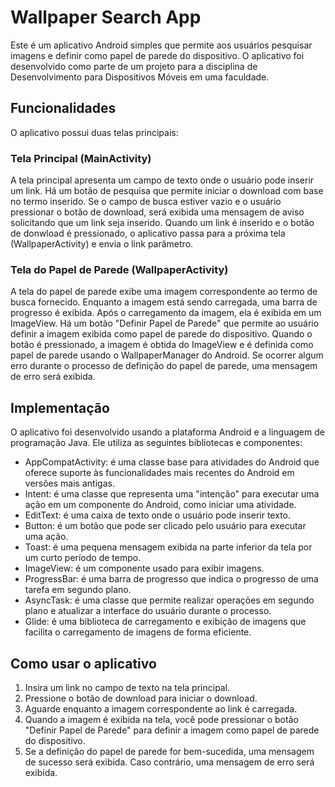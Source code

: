 # Wallpaper Search App

Este é um aplicativo Android simples que permite aos usuários pesquisar imagens e definir como papel de parede do dispositivo. O aplicativo foi desenvolvido como parte de um projeto para a disciplina de Desenvolvimento para Dispositivos Móveis em uma faculdade.

## Funcionalidades
O aplicativo possui duas telas principais:

### Tela Principal (MainActivity)
A tela principal apresenta um campo de texto onde o usuário pode inserir um link.
Há um botão de pesquisa que permite iniciar o download com base no termo inserido.
Se o campo de busca estiver vazio e o usuário pressionar o botão de download, será exibida uma mensagem de aviso solicitando que um link seja inserido.
Quando um link é inserido e o botão de donwload é pressionado, o aplicativo passa para a próxima tela (WallpaperActivity) e envia o link parâmetro.

### Tela do Papel de Parede (WallpaperActivity)

A tela do papel de parede exibe uma imagem correspondente ao termo de busca fornecido.
Enquanto a imagem está sendo carregada, uma barra de progresso é exibida.
Após o carregamento da imagem, ela é exibida em um ImageView.
Há um botão "Definir Papel de Parede" que permite ao usuário definir a imagem exibida como papel de parede do dispositivo.
Quando o botão é pressionado, a imagem é obtida do ImageView e é definida como papel de parede usando o WallpaperManager do Android.
Se ocorrer algum erro durante o processo de definição do papel de parede, uma mensagem de erro será exibida.

## Implementação

O aplicativo foi desenvolvido usando a plataforma Android e a linguagem de programação Java. Ele utiliza as seguintes bibliotecas e componentes:

- AppCompatActivity: é uma classe base para atividades do Android que oferece suporte às funcionalidades mais recentes do Android em versões mais antigas.
- Intent: é uma classe que representa uma "intenção" para executar uma ação em um componente do Android, como iniciar uma atividade.
- EditText: é uma caixa de texto onde o usuário pode inserir texto.
- Button: é um botão que pode ser clicado pelo usuário para executar uma ação.
- Toast: é uma pequena mensagem exibida na parte inferior da tela por um curto período de tempo.
- ImageView: é um componente usado para exibir imagens.
- ProgressBar: é uma barra de progresso que indica o progresso de uma tarefa em segundo plano.
- AsyncTask: é uma classe que permite realizar operações em segundo plano e atualizar a interface do usuário durante o processo.
- Glide: é uma biblioteca de carregamento e exibição de imagens que facilita o carregamento de imagens de forma eficiente.

## Como usar o aplicativo
1. Insira um link no campo de texto na tela principal.
2. Pressione o botão de download para iniciar o download.
3. Aguarde enquanto a imagem correspondente ao link é carregada.
4. Quando a imagem é exibida na tela, você pode pressionar o botão "Definir Papel de Parede" para definir a imagem como papel de parede do dispositivo.
5. Se a definição do papel de parede for bem-sucedida, uma mensagem de sucesso será exibida. Caso contrário, uma mensagem de erro será exibida.
